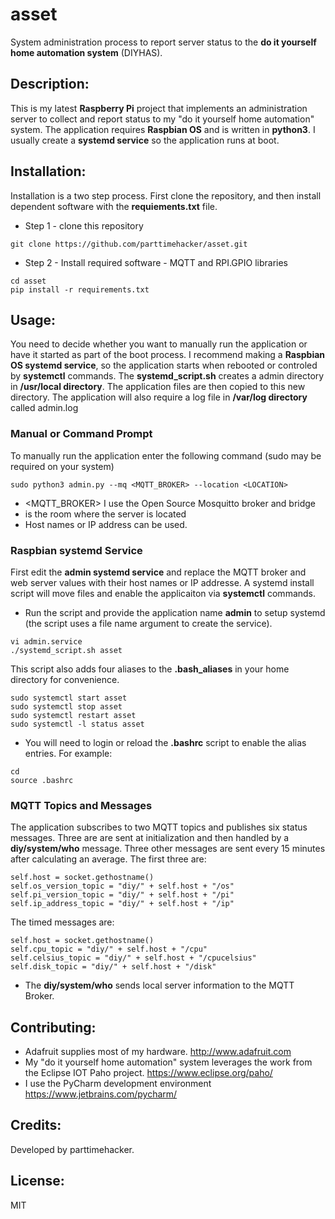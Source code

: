 # asset
System administration process to report server status to the **do it yourself home automation system** (DIYHAS). 
## Description: 
This is my latest **Raspberry Pi** project that implements an administration server to collect and report status to my "do it yourself home automation" system.  The application requires **Raspbian OS** and is written in **python3**. I usually create a **systemd service** so the application runs at boot.

## Installation: 
Installation is a two step process. First clone the repository, and then install dependent software with the **requiements.txt** file. 

- Step 1 - clone this repository
```
git clone https://github.com/parttimehacker/asset.git
```
- Step 2 - Install required software - MQTT and RPI.GPIO libraries
```
cd asset
pip install -r requirements.txt
```
## Usage: 
You need to decide whether you want to manually run the application or have it started as part of the boot process. I recommend making a **Raspbian OS systemd service**, so the application starts when rebooted or controled by **systemctl** commands. The **systemd_script.sh** creates a admin directory in **/usr/local directory**. The application files are then copied to this new directory. The application will also require a log file in **/var/log directory** called admin.log
### Manual or Command Prompt
To manually run the application enter the following command (sudo may be required on your system)
```
sudo python3 admin.py --mq <MQTT_BROKER> --location <LOCATION>
```
- <MQTT_BROKER> I use the Open Source Mosquitto broker and bridge
- <LOCATIONR> is the room where the server is located 
- Host names or IP address can be used.
### Raspbian systemd Service
First edit the **admin systemd service** and replace the MQTT broker and web server values with their host names or IP addresse. A systemd install script will move files and enable the applicaiton via **systemctl** commands.
- Run the script and provide the application name **admin** to setup systemd (the script uses a file name argument to create the service). 
```
vi admin.service
./systemd_script.sh asset
```
This script also adds four aliases to the **.bash_aliases** in your home directory for convenience.
```
sudo systemctl start asset
sudo systemctl stop asset
sudo systemctl restart asset
sudo systemctl -l status asset
```
- You will need to login or reload the **.bashrc** script to enable the alias entries. For example:
```
cd
source .bashrc
```
### MQTT Topics and Messages
The application subscribes to two MQTT topics and publishes six status messages. Three are are sent at initialization and then handled by a **diy/system/who** message. Three other messages are sent every 15 minutes after calculating an average. The first three are:
```
self.host = socket.gethostname()
self.os_version_topic = "diy/" + self.host + "/os"
self.pi_version_topic = "diy/" + self.host + "/pi"
self.ip_address_topic = "diy/" + self.host + "/ip"
```
The timed messages are:
```
self.host = socket.gethostname()
self.cpu_topic = "diy/" + self.host + "/cpu"
self.celsius_topic = "diy/" + self.host + "/cpucelsius"
self.disk_topic = "diy/" + self.host + "/disk"
```
- The **diy/system/who** sends local server information to the MQTT Broker. 
## Contributing: 
- Adafruit supplies most of my hardware. http://www.adafruit.com
- My "do it yourself home automation" system leverages the work from the Eclipse IOT Paho project. https://www.eclipse.org/paho/
- I use the PyCharm development environment https://www.jetbrains.com/pycharm/
## Credits: 
Developed by parttimehacker.
## License: 
MIT

